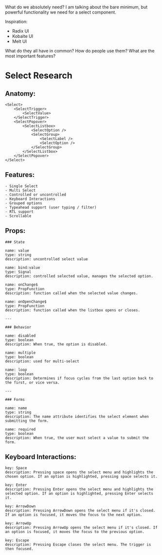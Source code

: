What do we absolutely need? I am talking about the bare minimum, but powerful functionality we need for a select component.

Inspiration:

- Radix UI
- Kobalte UI
- Melt UI

What do they all have in common? How do people use them? What are the most important features?

# Select Research

## Anatomy:

    <Select>
        <SelectTrigger>
            <SelectValue>
        </SelectTrigger>
        <SelectPopover>
            <SelectListbox>
                <SelectOption />
                <SelectGroup>
                    <SelectLabel />
                    <SelectOption />
                </SelectGroup>
            </SelectListbox>
        </SelectPopover>
    </Select>

## Features:

    - Single Select
    - Multi Select
    - Controlled or uncontrolled
    - Keyboard Interactions
    - Grouped options
    - Typeahead support (user typing / filter)
    - RTL support
    - Scrollable

## Props:

    ### State

    name: value
    type: string
    description: uncontrolled select value

    name: bind:value
    type: Signal
    description: controlled selected value, manages the selected option.

    name: onChange$
    type: PropFunction
    description: function called when the selected value changes.

    name: onOpenChange$
    type: PropFunction
    description: function called when the listbox opens or closes.

    ---

    ### Behavior

    name: disabled
    type: boolean
    description: When true, the option is disabled.

    name: multiple
    type: boolean
    description: used for multi-select

    name: loop
    type: boolean
    description: Determines if focus cycles from the last option back to the first, or vice versa.

    ---

    ### Forms

    name: name
    type: string
    description: The name attribute identifies the select element when submitting the form.

    name: required
    type: boolean
    description: When true, the user must select a value to submit the form.

## Keyboard Interactions:

    key: Space
    description: Pressing space opens the select menu and highlights the chosen option. If an option is highlighted, pressing space selects it.

    key: Enter
    description: Pressing Enter opens the select menu and highlights the selected option. If an option is highlighted, pressing Enter selects it.

    key: ArrowDown
    description: Pressing ArrowDown opens the select menu if it's closed. If an option is focused, it moves the focus to the next option.

    key: ArrowUp
    description: Pressing ArrowUp opens the select menu if it's closed. If an option is focused, it moves the focus to the previous option.

    key: Escape
    description: Pressing Escape closes the select menu. The trigger is then focused.
